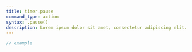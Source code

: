 ```yaml
---
title: timer.pause
command_type: action
syntax: .pause()
description: Lorem ipsum dolor sit amet, consectetur adipiscing elit.
---
```


```javascript
// example
```